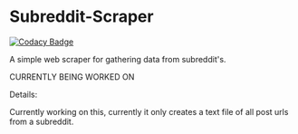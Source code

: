 # Subreddit-Scraper

[![Codacy Badge](https://api.codacy.com/project/badge/Grade/a2524ee0197c4c3e8377e8f01c3c4fde)](https://app.codacy.com/gh/Xenios91/Subreddit-Scraper?utm_source=github.com&utm_medium=referral&utm_content=Xenios91/Subreddit-Scraper&utm_campaign=Badge_Grade)

A simple web scraper for gathering data from subreddit's.

CURRENTLY BEING WORKED ON

Details:

Currently working on this, currently it only creates a text file of all post urls from a subreddit.
